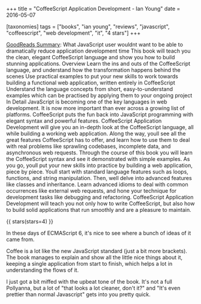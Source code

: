 +++
title = "CoffeeScript Application Development - Ian Young"
date = 2016-05-07

[taxonomies]
tags = ["books", "ian young", "reviews", "javascript", "coffeescript", 
"web development", "it", "4 stars"]
+++

[GoodReads Summary](https://www.goodreads.com/book/show/18430540-coffeescript-application-development):
What JavaScript user wouldnt want to be able to dramatically reduce
application development time This book will teach you the clean, elegant
CoffeeScript language and show you how to build stunning applications.
Overview Learn the ins and outs of the CoffeeScript language, and understand
how the transformation happens behind the scenes Use practical examples to put
your new skills to work towards building a functional web application, written
entirely in CoffeeScript Understand the language concepts from short,
easy-to-understand examples which can be practised by applying them to your
ongoing project In Detail JavaScript is becoming one of the key languages in
web development. It is now more important than ever across a growing list of
platforms. CoffeeScript puts the fun back into JavaScript programming with
elegant syntax and powerful features. CoffeeScript Application Development
will give you an in-depth look at the CoffeeScript language, all while
building a working web application. Along the way, youll see all the great
features CoffeeScript has to offer, and learn how to use them to deal with
real problems like sprawling codebases, incomplete data, and asynchronous web
requests. Through the course of this book you will learn the CoffeeScript
syntax and see it demonstrated with simple examples. As you go, youll put your
new skills into practice by building a web application, piece by piece. Youll
start with standard language features such as loops, functions, and string
manipulation. Then, well delve into advanced features like classes and
inheritance. Learn advanced idioms to deal with common occurrences like
external web requests, and hone your technique for development tasks like
debugging and refactoring. CoffeeScript Application Development will teach you
not only how to write CoffeeScript, but also how to build solid applications
that run smoothly and are a pleasure to maintain.


<!-- more -->

{{ stars(stars=4) }}

In these days of ECMAScript 6, it's nice to see where a bunch of ideas of it
came from.

Coffee is a lot like the new JavaScript standard (just a bit more brackets).
The book manages to explain and show all the little nice things about it,
keeping a single application from start to finish, which helps a lot in
understanding the flows of it.

I just got a bit miffed with the upbeat tone of the book. It's not a full
Pollyanna, but a lot of "that looks a lot cleaner, don't it?" and "It's even
prettier than normal Javascript" gets into you pretty quick.
